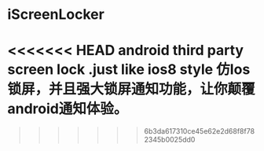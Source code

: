 iScreenLocker
=============
<<<<<<< HEAD
android third party screen lock .just like ios8 style
仿Ios锁屏，并且强大锁屏通知功能，让你颠覆android通知体验。
=======
>>>>>>> 6b3da617310ce45e62e2d68f8f782345b0025dd0
